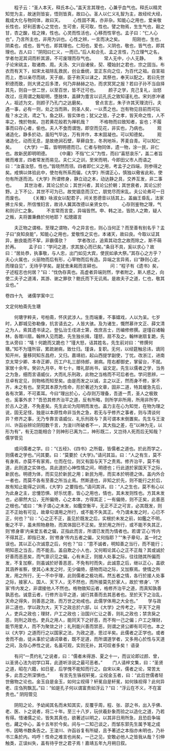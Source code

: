 <!-- { "loadSidebar": true } -->
　　程子云：“圣人本天，释氏本心。”盖天言其理也，心兼乎血气也。释氏以精灵知觉为主，故迷则皆妄，悟则皆真，故曰心。圣人以仁义礼智为主，故经纶大经，裁成大化与物同体，故曰天。
　　心性固不离，亦非杂。知能心之用也，爱亲敬长性也，好利恶害心之觉也，生可舍，死可取，性也。譬之物焉，生生气也，穀之甘，杏之酸，桂之辣，性也。心灵而性活也，心移而性宰也。孟子曰：“仁人心也”，乃言所主也，非用为训也。心性之辨，一言而决之矣。
　　阳刚也，生也，阴柔也，成也，皆气也，即其理也。仁阳也，爱也，义阴也，敬也，皆气也，即其理也。古人曰：“阴阳曰仁义，一而已。”后人和合孔、孟之言性，乃立理气之名，学者勿泥其词而析其源，不可废理而存气也。
　　常人无中，小人无静。
　　朱子论宋祧主，取诸商、周。夫汤、文兴自诸侯，契、稷始封之君也，宗之固当。布衣而有天下，如宋太祖除乱救民，创业垂统，宜正东向之位，为百代之祖。自宣祖而上，悉以亲尽而祧，天子崩，臣子称天以诔之，其祭也，奉天以配之。若曰先世积德而致，则大贤之后多湮，何乃弃赫赫之功，而求冥冥之报？若曰子孙不当自择其先，则自一世二世，以至百世，皆不迁可也。
　　颜子之学，克己复礼，治怒改过，庄周谓之黜聪明，堕肢体，盖肆为躗言以讥孔氏之致知谨礼也。宋刘彦冲诸人，祖述为文，则颜子乃孔门之达磨矣。
　　曾点言志，朱子许其天理流行。夫遇一事，必有一则，处之当而熟，则圣人矣，一以贯之也。岂有物见目前而可玩哉？水之流，鸢之飞，鱼之跃，皆实体也；犹父之慈，子之孝，皆天命之性，人不率之，愧於物矣。岂若黄花般若为禅机哉？
　　不格物而曰致知者，妄也；不履事而曰存心者，偷也。夫人不食而谓饱，即空而见花，非实也，乃病也。
　　观诸造化，静多於动，虽阳气毕达，万有并作，本末固凝也。可以知德矣。
　　观诸造化，动而无息，是故绝涧石壁，草藓自生，冬冽地坼，荠麦自青。可以知仁矣。
　　《大学》一篇，皆明明德而已。仁者与物同体，遗一物，涂一民，非仁也。故新民即明明德。
　　《中庸》不指“仁义”为性，而曰“喜怒哀乐”，盖二者旨微而难言，四者常发而易见。夫仁义之训，至宋而明，今即田父市人而语之曰：“汝喜汝怒，性也。”皆晓然而领。四者即仁义之用，考孟子之四端，则参得之矣。戒惧以体验此中，使勿有所系而偏，《大学》所谓正心，慎独以儆省此和，使勿有所逐而流。《大学》所谓修身，静立动之本，动达静之具，交养互发，非二事也。
　　其世治者，其论公於众；其世兴者，其论公於朝；其世衰者，其论公於野。上下不公，其世不可为已。故党锢息而汉亡，朋党尽而宋乱。夫公论弗可一日而废也。
　　《关雎》咏淑女以配君子，间关思德音以括其上。盖幽王昏乱，法家拂士斥矣，所信惟妇言，故诗人冀其改德以亲贤女尔。
　　心存则鉴物之理，气和则识仁之象。
　　不言常而言变，异端皆然。申、韩之法，皆防人之欺，疑人之叛，夫将置秉彝於何地耶？
松牕寤言

　　夫正物之谓格，至理之谓物，今之异言也，则心当何正？而至善有别名乎？孟子曰“良知良能”，知能心之用也，爱敬性之实也，本诸天，故曰良。今取以证其异，删良能而不挈，非霸儒欤？
　　学者改过，追索其动念之故而除之，斯不萌於再。
　　孟子曰：“学问之道，求其放心而已矣。”条目不具，奚以求心？故曰：“居处恭，执事敬，与人忠，出门如见大宾，使民如承大祭。”其存心之方乎？夫心火属也，火丽物而后有形，心宰物而后有造。异端之言异焉，曰“静则心定，而理自见”，无待乎学矣。是犹舍耒耜而言耕也。
　　问：“程子有《遗书》矣，子述程志也何居？”曰：“伐伪存真也。高虚者异端则然，学者附之，斯人惑之，向使二夫子之道淆，其游、谢之罪欤？鲍氏而下无讥焉。是故夫子之道，仁也，敬其业也。”



卷四十九　诸儒学案中三

文定何柏斋先生瑭

　　何瑭字粹夫，号柏斋，怀庆武涉人。生而端重，不事嬉戏，人以为呆。七岁时，入郡城见弥勒像，抗言请去之，人皆大骇。及为诸生，慨然慕许文正、薛文清之为人，索其遗书读之。登弘治壬戌进士第，改庶吉士，历编修修撰。逆瑾召诸翰林，各赠川扇。翰林入见而跪，先生独长揖，瑾怒，扇不及之。翰林谢扇复跪，先生从旁曰：“嘻！何跪而又跪也？”瑾大怒，诘其姓名，先生前对曰：“修撰何瑭。”知不为瑾所容，累疏谢病，致仕归。瑾诛，复职。无何，以经筵触忌讳，谪同知开州，量移同知东昌府，又归。嘉靖初，起山西提学副使，丁忧。改浙江，进南京太常少卿、本寺正卿，历工户礼三部侍郎，谢病。陞右都御史，掌留台，不就。家居十余年。癸卯九月卒，年七十。赠礼部尚书，谥文定。先生以儒者之学，当务之为急，细而言语威仪，大而礼乐刑政，此物之当格而不可后者也。学问思辨，一旦卓有定见，则物格而知至矣。由是而发之以诚，主之以正，然而身不修，家不齐，未之有也。至究其本原为性命，形於著述为文章，固非二道，特其缓急先后，各有次第，不可紊耳。今曰“理出於心，心存则万理备，吾道一贯，圣人之极致也，奚事外求？”吾恐其修齐治平之道，反有所略，则所学非所用，所用非所学，於古人之道，不免差矣。先生此论为阳明而发也。盖力主在心为知觉，在物为理之说，固无足怪，独是以本原性命非当务之急，若无与乎修齐之事者，则与清谈何异？修齐之事，无乃专靠言语威仪、礼乐刑政与？真可谓本末倒置矣。先生与王浚川、许函谷辨论阴阳数千言，为浚川所破者不一，其大指之差，在“以神为无，以形为有”，有无岂能相合？则神形已离为二，神形既二，又岂待人死而后无知哉？
儒学管见

　　或问儒者之学。曰：“《五经》、《四书》之所载，皆儒者之道也。於此而学之，则儒者之学也。”问其要。曰：“莫要於《大学》。”请问其旨。曰：“人之有生，莫不有身焉，亦莫不有家焉，仕而在位，则又有国与天下之责焉。修齐治平，莫不有道，此则道之实体也。具此道於心神性情之间，明德也；行此道於家国天下之际，新民也。明德为体，而实见於新民之用；新民为用，而实本於明德之体。盖内外合一者也，而莫不各有至善之所当止焉。然斯道也，非知之於先，则不能行之於后，故有知止能得之训焉，《大学》之要指也。”请问其详。曰：“人之生也，莫不有心以为此身之主，忿懥恐惧、好乐忧患，皆心之用也，情也，其未发则性也。方其未发也，必廓然大公，无所偏倚，心之本体，方得其正；一有偏倚，则不正矣，此善恶之根也。”或曰：“朱子谓心之未发，如鑑空衡平，无正不正之可言，必其既发，则正不正始有可见，故章句谓用之所行，或不能不失其正。今乃谓未发之时，心已不正，何也？”曰：“心之正不正，虽见於既发之后，实根於未发之前，如鑑之不明，衡之不平，虽未照物悬物，而其体固已不正矣。至於用之所行，或不能不失其正，则‘修身章’内亲爱五者之偏，正指此而言，所谓已发而为情者也。若谓‘正心’传内不得其正，即指已发，则‘修身’传内五者之偏，又何指耶？”“朱子章句，盖一时之误也。其以正心次诚意之后，何也？”曰：“意不诚者，明知善之当行，而不能行；明知恶之当去，而不能去。盖自欺之小人也，又何暇论其心之正不正哉？其或诚於好善而恶恶矣，而气禀识见之偏，心有未正，则接人处事之际，往往随其所偏而发，不复加察，则虽诚於好善恶恶，不免有时而失，此诚意之后，继以正心，盖欲其涵养省察，使其心未发之时，无少偏倚，感物而动之际，又加察焉。使情之所发，用之所行，无一不中乎理，此则儒者之极功焉。然五者之情，各行於接人处事之际，接家人、国人、天下人，无不然也，而所接莫先於家人，故於‘修身’、‘齐家’传内发之，非谓接他人不然也。格物致知云者，格修齐治平之道，而真知孰善孰恶也。诚意云者，行修齐治平之道，诚行其善而去其恶者也。至於天下之治乱，天命之得失，则善恶之效，而万世之劝戒也。此儒学体用之大全也。”
　　学与政非二道也，学以政为大，天下之政总於六部，以《大学》之传考之，平天下之用人，吏兵之政也；理财，户工之政也；治国兴仁让之善，则礼之政也；禁贪戾之恶，则刑之政也。吏兵之用人，能同天下之好恶，而不徇一己之偏；户工之理财，能节用爱人，而不为聚敛之计；礼刑能兴善而禁恶，则谓之贤公卿有司可也。本之以《大学》之道而行之以国家之法，为政之道，思过半矣。此儒者之正学也。或者舍而不由，徒从事於记诵词章者，既不足道，而所谓道学者，又多用心於性与天道之间，及存心养性之说，名虽可观，实则无补。其可叹者多矣！
语录

　　有问“一贯约礼”之说者，曰：“儒者未得游、夏之十一，而议论即过颜、曾，以圣贤心法为初学口耳，此道听涂说之最可恶者。”
　　门人请梓文集，曰：“圣贤之道，昭在六籍，如日星，后学愧不能知而行之。自宋以来，儒者之论，常苦太多，此吾之所深惧也。”
　　有言先生铢视轩冕，尘视金玉者，曰：“此后世儒者轻世傲物之论也。金玉自是金玉，如何尘视得？轩冕自是轩冕，如何铢视得？此何异老、庄刍狗飘瓦。”曰：“如是孔子何以谓富贵如浮云？”曰：“浮云在不义，不在富贵也。”
阴阳管见

　　阴阳之论，予幼闻其名而未知其实，反覆乎周，程、张、邵之书，出入乎佛、老、医、卜之说者，将二十年。至三十八岁，玩伏羲卦象而验之以造化之道，乃若有得。惜诸儒之论，皆失其真也，欲著述以明之，以其非日用所急，且恐启争端也，藏之中心，盖十五年於今矣。间与一二知己谈之，而邹东郭先生属予笔之成书，因略书数条告之。王浚川、许函谷复有所疑，且予著述之本指亦未明也，乃补书三条於内。呜呼！性命之难言也尚矣，一己之见，安敢必他人之皆我从哉？引伸触类，正误纠失，盖有待乎世之君子焉！嘉靖五年九月朔日叙。
